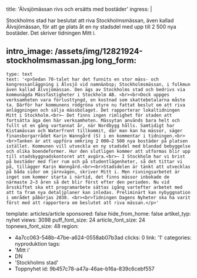 title: 'Älvsjömässan rivs och ersätts med bostäder'
ingress: |
  <p>Stockholms stad har beslutat att riva Stockholmsmässan, även kallad Älvsjömässan, för att ge plats åt en ny stadsdel med upp till 2 500 nya bostäder. Det skriver tidningen Mitt i.
  </p>
  
intro_image: /assets/img/12821924-stockholmsmassan.jpg
long_form:
  -
    type: text
    text: '<p>Sedan 70-talet har det funnits en stor mäss- och kongressanläggning i Älvsjö vid namn&nbsp; Stockholmsmässan, i folkmun även kallad Älvsjömässan. Den ägs av Stockholms stad och bedrivs via kommunägda Mässfastigheter i Stockholm AB. <br><br>Dock uppges verksamheten vara förlusttyngd, en kostnad som skattebetalarna måste ta. Därför har kommunens rödgröna styre nu fattat beslut om att riva anläggningen och sälja mässbolaget. Det rapporterar lokaltidningen Mitt i Stockholm.<br>– Det finns ingen rimlighet för staden att fortsätta äga den här verksamheten. Mässytan används bara helt och fullt ut en gång vartannat år, när Nordbygg hålls. Samtidigt har Kistamässan och Waterfront tillkommit, där man kan ha mässor, säger finansborgarrådet Karin Wanngård (S) i en kommentar i tidningen.<br><br>Tanken är att uppföra omkring 2 000–2 500 nya bostäder på platsen istället. Kommunen vill utveckla en ny stadsdel med blandad bebyggelse och olika boendeformer. Hur den slutligen kommer att utformas blir upp till stadsbyggnadskontoret att avgöra.<br>– I Stockholm har vi brist på bostäder med fler rum och på studentlägenheter, så det tittar vi på, tillägger Karin Wanngård.<br><br>Stadsdelen är tänkt att utvecklas på båda sidor om järnvägen, skriver Mitt i. Men rivningsarbetet är inget som kommer starta i närtid, det finns mässor inbokade de närmaste 2–3 åren så det blir först efter den perioden. Nu vid årsskiftet ska ett programarbete sättas igång vartefter arbetet med att ta fram nya detaljplaner kan inledas. Preliminärt kan nybyggnation i området påbörjas 2030. <br><br>Tidningen Dagens Nyheter ska ha varit först med att rapportera om beslutet att riva mässan.</p>'
template: articles/article
sponsored: false
hide_from_home: false
artikel_typ: nyhet
views: 3098
puff_font_size: 24
article_font_size: 24
topnews_font_size: 48
region:
  - 4a7cc063-548b-47be-a624-0558ab07b3ad
clicks: 0
link: '1'
categories: nyproduktion
tags:
  - 'Mitt i'
  - DN
  - 'Stockholms stad'
  - Toppnyhet
id: 9b457c78-a47a-46ae-b16a-839c6cebf557

